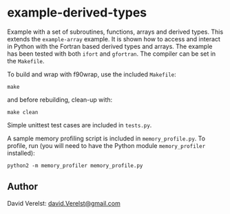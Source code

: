 example-derived-types
=====================

Example with a set of subroutines, functions, arrays and derived types.
This extends the ```example-array``` example.
It is shown how to access and interact in Python with the Fortran based
derived types and arrays. The example has been tested with both ```ifort```
and ```gfortran```. The compiler can be set in the ```Makefile```.

To build and wrap with f90wrap, use the included ```Makefile```:

```
make
```

and before rebuilding, clean-up with:

```
make clean
```

Simple unittest test cases are included in ```tests.py```.

A sample memory profiling script is included in ```memory_profile.py```.
To profile, run (you will need to have the Python module ```memory_profiler```
installed):

```
python2 -m memory_profiler memory_profile.py
```


Author
------

David Verelst: <david.Verelst@gmail.com>

